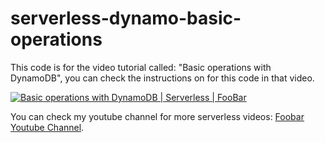 # serverless-dynamo-basic-operations
This code is for the video tutorial called: "Basic operations with DynamoDB", you can check the instructions on for this code in that video.

[![Basic operations with DynamoDB | Serverless | FooBar](https://img.youtube.com/vi/EzgyTzJll5U/0.jpg)](https://youtu.be/EzgyTzJll5U "Basic operations with DynamoDB  | Serverless | FooBar")

You can check my youtube channel for more serverless videos:  [Foobar Youtube Channel](https://www.youtube.com/foobar-codes).
